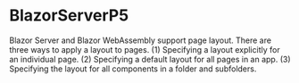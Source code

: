 # BlazorServerP5
Blazor Server and Blazor WebAssembly support page layout.
There are three ways to apply a layout to pages.
(1) Specifying a layout explicitly for an individual page.
(2) Specifying a default layout for all pages in an app.
(3) Specifying the layout for all components in a folder and subfolders.

